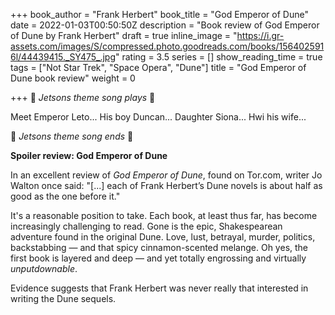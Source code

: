 +++
book_author = "Frank Herbert"
book_title = "God Emperor of Dune"
date = 2022-01-03T00:50:50Z
description = "Book review of God Emperor of Dune by Frank Herbert"
draft = true
inline_image = "https://i.gr-assets.com/images/S/compressed.photo.goodreads.com/books/1564025916l/44439415._SY475_.jpg"
rating = 3.5
series = []
show_reading_time = true
tags = ["Not Star Trek", "Space Opera", "Dune"]
title = "God Emperor of Dune book review"
weight = 0

+++
🎵 _Jetsons theme song plays_ 🎵

Meet Emperor Leto... His boy Duncan... Daughter Siona... Hwi his wife...

🎵 _Jetsons theme song ends_ 🎵

**Spoiler review: God Emperor of Dune** 

<!-- more -->

In an excellent review of _God Emperor of Dune_, found on Tor.com, writer Jo Walton once said: "\[...\] each of Frank Herbert’s Dune novels is about half as good as the one before it."

It's a reasonable position to take. Each book, at least thus far, has become increasingly challenging to read. Gone is the epic, Shakespearean adventure found in the original Dune. Love, lust, betrayal, murder, politics, backstabbing — and that spicy cinnamon-scented melange. Oh yes, the first book is layered and deep — and yet totally engrossing and virtually _unputdownable_. 

Evidence suggests that Frank Herbert was never really that interested in writing the Dune sequels. 